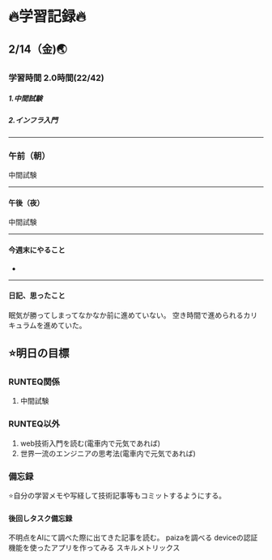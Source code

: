 # 🔥学習記録🔥
## 2/14（金)🌏
### 学習時間  2.0時間(22/42)
##### 1.中間試験
##### 2.インフラ入門
***
### 午前（朝）
中間試験


***
#### 午後（夜）
中間試験

***
#### 今週末にやること
-

***
#### 日記、思ったこと
眠気が勝ってしまってなかなか前に進めていない。
空き時間で進められるカリキュラムを進めていた。


## ⭐️明日の目標
### RUNTEQ関係
1. 中間試験

### RUNTEQ以外
1. web技術入門を読む(電車内で元気であれば)
2. 世界一流のエンジニアの思考法(電車内で元気であれば)
### 備忘録
⭐️自分の学習メモや写経して技術記事等もコミットするようにする。

#### 後回しタスク備忘録
不明点をAIにて調べた際に出てきた記事を読む。
paizaを調べる
deviceの認証機能を使ったアプリを作ってみる
スキルメトリックス